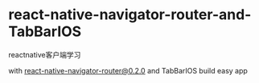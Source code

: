 # react-native-navigator-router-and-TabBarIOS
reactnative客户端学习

with react-native-navigator-router@0.2.0 and TabBarIOS  build easy app 
